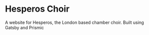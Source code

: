 # Hesperos Choir
A website for Hesperos, the London based chamber choir. Built using Gatsby and Prismic